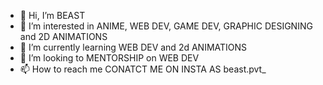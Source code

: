 - 👋 Hi, I’m BEAST
- 👀 I’m interested in ANIME, WEB DEV, GAME DEV, GRAPHIC DESIGNING and 2D ANIMATIONS 
- 🌱 I’m currently learning WEB DEV and 2d ANIMATIONS 
- 💞️ I’m looking to MENTORSHIP on WEB DEV 
- 📫 How to reach me CONATCT ME ON INSTA AS beast.pvt_

<!---
POKETUBE8/POKETUBE8 is a ✨ special ✨ repository because its `README.md` (this file) appears on your GitHub profile.
You can click the Preview link to take a look at your changes.
--->
